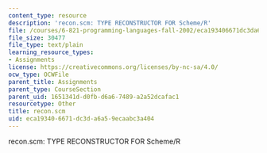 ```yaml
---
content_type: resource
description: 'recon.scm: TYPE RECONSTRUCTOR FOR Scheme/R'
file: /courses/6-821-programming-languages-fall-2002/eca193406671dc3da6a59ecaabc3a404_recon.scm
file_size: 30477
file_type: text/plain
learning_resource_types:
- Assignments
license: https://creativecommons.org/licenses/by-nc-sa/4.0/
ocw_type: OCWFile
parent_title: Assignments
parent_type: CourseSection
parent_uid: 1651341d-d0fb-d6a6-7489-a2a52dcafac1
resourcetype: Other
title: recon.scm
uid: eca19340-6671-dc3d-a6a5-9ecaabc3a404
---
```

recon.scm: TYPE RECONSTRUCTOR FOR Scheme/R